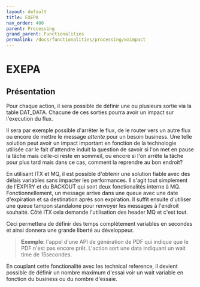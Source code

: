 ```yaml
---
layout: default
title: EXEPA
nav_order: 400
parent: Processing
grand_parent: Functionalities
permalink: /docs/functionalities/processing/waimpact
---
```



# EXEPA

## Présentation


Pour chaque action, il sera possible de définir une ou plusieurs sortie via la table DAT_DATA.
Chacune de ces sorties pourra avoir un impact sur l'execution du flux.

Il sera par exemple possible d'arrêter le flux, de le router vers un autre flux ou encore de mettre le message *attente* pour un besoin business.
Une telle solution peut avoir un impact important en fonction de la technologie utilisée car le fait d'attendre induit la question de savoir si l'on met en pause la tâche mais celle-ci reste en sommeil, ou encore si l'on arrête la tâche pour plus tard mais dans ce cas, comment la reprendre au bon endroit?

En utilisant ITX et MQ, il est possible d'obtenir une solution fiable avec des délais variables sans impacter les performances.
Il s'agit tout simplement de l'EXPIRY et du BACKOUT qui sont deux fonctionalités interne à MQ.
Fonctionnellement, un message arrive dans une queue avec une date d'expiration et sa destination après son expiration.
Il suffit ensuite d'utiliser une queue tampon standalone pour renvoyer les messages à l'endroit souhaité.
Côté ITX cela demande l'utilisation des header MQ et c'est tout.

Ceci permettera de définir des temps complètement variables en secondes et ainsi donnera une grande liberté au développeur.
>**Exemple**: l'appel d'une API de génération de PDF qui indique que le PDF n'est pas encore prêt. L'action sort une data indiquant un wait time de 15secondes.

En couplant cette fonctionalité avec les technical reference, il devient possible de définir un nombre maximum d'essai voir un wait variable en fonction du business ou du nombre d'essaie.
